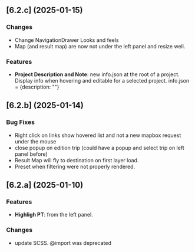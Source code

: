 ## [6.2.c] (2025-01-15)
### Changes
* Change NavigationDrawer Looks and feels
* Map (and result map) are now not under the left panel and resize well.

### Features
* **Project Description and Note**: new info.json at the root of a project. 
    Display info when hovering and editable for a selected project.
    info.json = {description: ""}

## [6.2.b] (2025-01-14)
### Bug Fixes
* Right click on links show hovered list and not a new mapbox request under the mouse
* close popup on edition trip (could have a popup and select trip on left panel before)
* Result Map will fly to destination on first layer load.
* Preset when filtering were not properly rendered.

## [6.2.a] (2025-01-10)
### Features
* **Highligh PT**: from the left panel.

### Changes
* update SCSS. @import was deprecated
